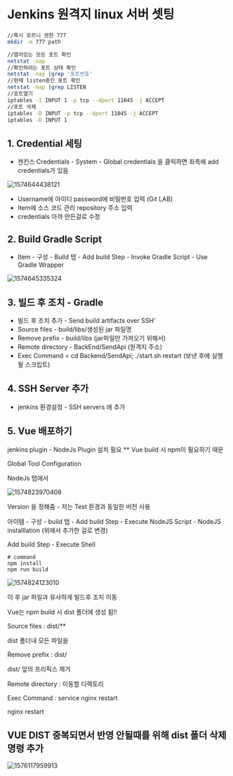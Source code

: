 # Jenkins 원격지 linux 서버 셋팅

### 

```bash
//혹시 모르니 권한 777
mkdir -m 777 path

//열려있는 모든 포트 확인
netstat -nap
//확인하려는 포트 상태 확인
netstat -nap |grep '포트번호'
//현재 listen중인 포트 확인
netstat -nap |grep LISTEN
//포트열기
iptables -I INPUT 1 -p tcp --dport 11045 -j ACCEPT
//포트 삭제
iptables -D INPUT -p tcp --dport 11045 -j ACCEPT
iptables -D INPUT 1
```



## 1. Credential 세팅

- 젠킨스 Credentials - System - Global credentials 을 클릭하면 좌측에 add credentials가 있음

![1574644438121](C:\Users\ydh\AppData\Roaming\Typora\typora-user-images\1574644438121.png)

- Username에 아이디 password에 비밀번호 입력 (Git LAB)
- Item에 소스 코드 관리 repository 주소 입력
- credentials 아까 만든걸로 수정



## 2. Build Gradle Script

- Item - 구성 - Build 탭 - Add build Step - Invoke Gradle Script - Use Gradle Wrapper

![1574645335324](C:\Users\ydh\AppData\Roaming\Typora\typora-user-images\1574645335324.png)



## 3. 빌드 후 조치 - Gradle

- 빌드 후 조치 추가 - Send build artifacts over SSH'
- Source files -  build/libs/생성된 jar 파일명
- Remove prefix - build/libs  (jar파일만 가져오기 위해서)
- Remote directory - BackEnd/SendApi (원격지 주소)
- Exec Command = cd Backend/SendApi; ./start.sh restart (보낸 후에 실행될 스크립트)



## 4. SSH Server 추가 

- jenkins 환경설정 - SSH servers 에 추가





## 5. Vue 배포하기

jenkins plugin - NodeJs Plugin 설치 필요 ** Vue build 시 npm이 필요하기 때문

Global Tool Configuration

NodeJs 탭에서 

![1574823970408](C:\Users\ydh\AppData\Roaming\Typora\typora-user-images\1574823970408.png)

Version 을 정해줌  - 저는 Test 환경과 동일한 버전 사용



아이템 - 구성 - build 탭 - Add build Step - Execute NodeJS Script - NodeJS installlation (위에서 추가한 걸로 변경)

Add build Step - Execute Shell

```shell
# command
npm install
npm run build
```



![1574824123010](C:\Users\ydh\AppData\Roaming\Typora\typora-user-images\1574824123010.png)



이 후 jar 파일과 유사하게 빌드후 조치 이동

Vue는 npm build 시 dist 폴더에 생성 됨!!



Source files  : dist/**

dist 폴더내 모든 파일을

Remove prefix : dist/

dist/ 앞의 프리픽스 제거

Remote directory : 이동할 디렉토리

Exec Command : service nginx restart

nginx restart



## VUE DIST 중복되면서 반영 안될때를 위해 dist 폴더 삭제 명령 추가

![1576117959913](C:\Users\ydh\AppData\Roaming\Typora\typora-user-images\1576117959913.png)